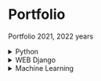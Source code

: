 # Portfolio
Portfolio 2021, 2022 years

<details>
<summary>Python</summary>
<!--
# Python
-->

## Игра 15
Простая игра в 15. 
Минимальный графический интерфейс позволяет
сохранить/загрузить позицию из файла, сгенерировать случайную
позицию, выбрать цвет и шрифт кнопок. Управление кликом мыши.
![Игра 15](Python/game_15/interface_15.png)
## Скринсейвер
Второе задание второй недели курса Погружение в Python МФТИ на Coursera.
Описание управления - F1.
![Скринсейвер](Python/screensaver/control.png)
Демо gif.
![Скринсейвер](Python/screensaver/example.gif)

</details>

<!-- 
# Python и C

## C из Python

## Python из C
-->

<details>
<summary>WEB Django</summary>
<!--
# WEB Django
-->

</details>

<details>
<summary>Machine Learning</summary>
<!--
# ML
-->
<details>
<summary>Диаграммы по DataSet FIFA</summary>
<!--
## Диаграммы по DataSet FIFA
-->

Первое задание второй недели курса Python для анализа данных МФТИ на Coursera.
coursera_ds.yml - настроечный файл среды в Anaconda.
<!--
![Скринсейвер](Python/screensaver/control.png)
-->

![Диаграммы по DataSet FIFA](Machine_Learning/Diagrams_DataSet_FIFA/The_total_value_of_club_players.png)


</details>

## Курсовой по нейронным сетям
Курсовой проект курса Python для анализа данных МФТИ на Coursera.
## Обработка dataset с Caggle

</details>